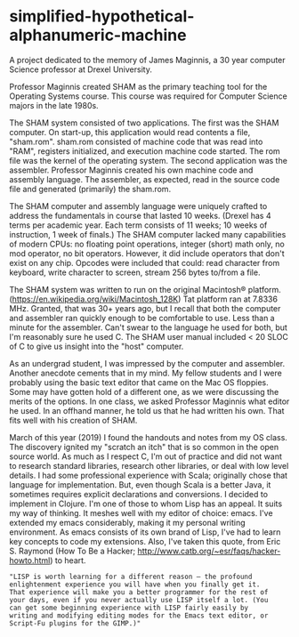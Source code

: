 # simplified-hypothetical-alphanumeric-machine

A project dedicated to the memory of James Maginnis, a 30 year computer Science
professor at Drexel University.

Professor Maginnis created SHAM as the primary teaching tool for the Operating
Systems course. This course was required for Computer Science majors in the late
1980s.

The SHAM system consisted of two applications. The first was the SHAM computer.
On start-up, this application would read contents a file, "sham.rom". sham.rom
consisted of machine code that was read into "RAM", registers initialized, and
execution machine code started. The rom file was the kernel of the operating
system. The second application was the assembler. Professor Maginnis created his
own machine code and assembly language. The assembler, as expected, read in the
source code file and generated (primarily) the sham.rom.

The SHAM computer and assembly language were uniquely crafted to address the
fundamentals in course that lasted 10 weeks. (Drexel has 4 terms per academic
year. Each term consists of 11 weeks; 10 weeks of instruction, 1 week of
finals.) The SHAM computer lacked many capabilities of modern CPUs: no floating
point operations, integer (short) math only, no mod operator, no bit operators.
However, it did include operators that don't exist on any chip. Opcodes were
included that could: read character from keyboard, write character to screen,
stream 256 bytes to/from a file.

The SHAM system was written to run on the original Macintosh® platform.
(https://en.wikipedia.org/wiki/Macintosh_128K) Tat platform ran at 7.8336 MHz.
Granted, that was 30+ years ago, but I recall that both the computer and
assembler ran quickly enough to be comfortable to use. Less than a minute for
the assembler. Can't swear to the language he used for both, but I'm reasonably
sure he used C. The SHAM user manual included < 20 SLOC of C to give us insight
into the "host" computer.

As an undergrad student, I was impressed by the computer and assembler. Another
anecdote cements that in my mind. My fellow students and I were probably using
the basic text editor that came on the Mac OS floppies. Some may have gotten
hold of a different one, as we were discussing the merits of the options. In one
class, we asked Professor Maginnis what editor he used. In an offhand manner, he
told us that he had written his own. That fits well with his creation of SHAM.

March of this year (2019) I found the handouts and notes from my OS class. The
discovery ignited my "scratch an itch" that is so common in the open source
world. As much as I respect C, I'm out of practice and did not want to research
standard libraries, research other libraries, or deal with low level details. I
had some professional experience with Scala; originally chose that language for
implementation. But, even though Scala is a better Java, it sometimes requires
explicit declarations and conversions. I decided to implement in Clojure. I'm
one of those to whom Lisp has an appeal. It suits my way of thinking. It meshes
well with my editor of choice: emacs. I've extended my emacs considerably,
making it my personal writing environment. As emacs consists of its own brand of
Lisp, I've had to learn key concepts to code my extensions. Also, I've taken
this quote, from Eric S. Raymond (How To Be a Hacker;
http://www.catb.org/~esr/faqs/hacker-howto.html) to heart.

    "LISP is worth learning for a different reason — the profound
    enlightenment experience you will have when you finally get it.
    That experience will make you a better programmer for the rest of
    your days, even if you never actually use LISP itself a lot. (You
    can get some beginning experience with LISP fairly easily by
    writing and modifying editing modes for the Emacs text editor, or
    Script-Fu plugins for the GIMP.)"

